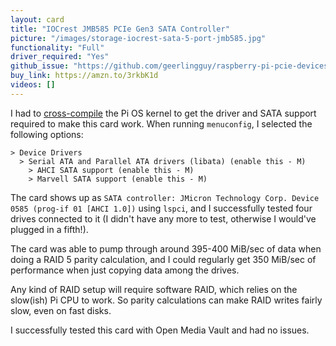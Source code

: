 ```yaml
---
layout: card
title: "IOCrest JMB585 PCIe Gen3 SATA Controller"
picture: "/images/storage-iocrest-sata-5-port-jmb585.jpg"
functionality: "Full"
driver_required: "Yes"
github_issue: "https://github.com/geerlingguy/raspberry-pi-pcie-devices/issues/64"
buy_link: https://amzn.to/3rkbK1d
videos: []
---
```

I had to [cross-compile](https://github.com/geerlingguy/raspberry-pi-pcie-devices/tree/master/extras/cross-compile) the Pi OS kernel to get the driver and SATA support required to make this card work. When running `menuconfig`, I selected the following options:

```
> Device Drivers
  > Serial ATA and Parallel ATA drivers (libata) (enable this - M)
    > AHCI SATA support (enable this - M)
    > Marvell SATA support (enable this - M)
```

The card shows up as `SATA controller: JMicron Technology Corp. Device 0585 (prog-if 01 [AHCI 1.0])` using `lspci`, and I successfully tested four drives connected to it (I didn't have any more to test, otherwise I would've plugged in a fifth!).

The card was able to pump through around 395-400 MiB/sec of data when doing a RAID 5 parity calculation, and I could regularly get 350 MiB/sec of performance when just copying data among the drives.

Any kind of RAID setup will require software RAID, which relies on the slow(ish) Pi CPU to work. So parity calculations can make RAID writes fairly slow, even on fast disks.

I successfully tested this card with Open Media Vault and had no issues.
